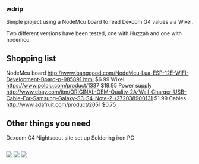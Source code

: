 ### wdrip


Simple project using a NodeMcu board to read Dexcom G4 values via Wixel.

Two different versions have been tested, one with Huzzah and one with nodemcu.

## Shopping list

NodeMcu board http://www.banggood.com/NodeMcu-Lua-ESP-12E-WIFI-Development-Board-p-985891.html $6.99
Wixel https://www.pololu.com/product/1337 $19.95
Power supply http://www.ebay.com/itm/ORIGINAL-OEM-Quality-2A-Wall-Charger-USB-Cable-For-Samsung-Galaxy-S3-S4-Note-2-/272038900131 $1.99
Cables http://www.adafruit.com/product/2051 $0.75

## Other things you need

Dexcom G4
Nightscout site set up
Soldering iron
PC

## 

![](https://github.com/skjelland/wdrip/master/img/nodemcu+wixel.png)
![](https://github.com/skjelland/wdrip/master/img/IMAG2965.png)
![](https://github.com/skjelland/wdrip/master/img/IMAG2966.png)

